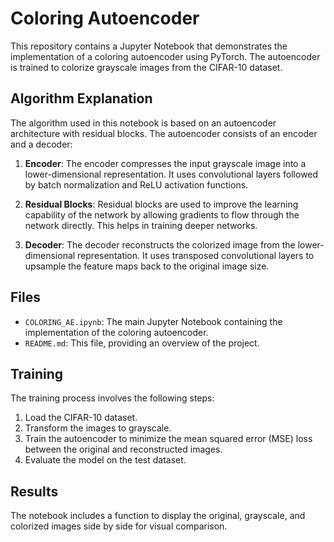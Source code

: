 # Coloring Autoencoder

This repository contains a Jupyter Notebook that demonstrates the implementation of a coloring autoencoder using PyTorch. The autoencoder is trained to colorize grayscale images from the CIFAR-10 dataset.

## Algorithm Explanation

The algorithm used in this notebook is based on an autoencoder architecture with residual blocks. The autoencoder consists of an encoder and a decoder:

1. **Encoder**: The encoder compresses the input grayscale image into a lower-dimensional representation. It uses convolutional layers followed by batch normalization and ReLU activation functions.

2. **Residual Blocks**: Residual blocks are used to improve the learning capability of the network by allowing gradients to flow through the network directly. This helps in training deeper networks.

3. **Decoder**: The decoder reconstructs the colorized image from the lower-dimensional representation. It uses transposed convolutional layers to upsample the feature maps back to the original image size.

## Files

- `COLORING_AE.ipynb`: The main Jupyter Notebook containing the implementation of the coloring autoencoder.
- `README.md`: This file, providing an overview of the project.

## Training

The training process involves the following steps:
1. Load the CIFAR-10 dataset.
2. Transform the images to grayscale.
3. Train the autoencoder to minimize the mean squared error (MSE) loss between the original and reconstructed images.
4. Evaluate the model on the test dataset.

## Results

The notebook includes a function to display the original, grayscale, and colorized images side by side for visual comparison.
